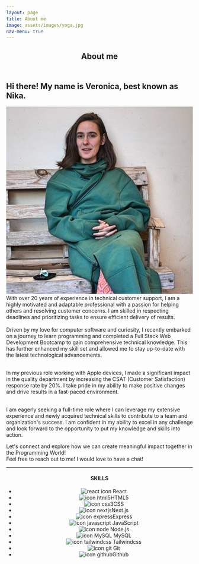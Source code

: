 ```yaml
---
layout: page
title: About me
image: assets/images/yoga.jpg
nav-menu: true
---
```


<!-- Main -->
<div id="main" class="alt">

<!-- One -->
<section id="one">
	<div class="inner">
		<header class="major">
			<h1>About me</h1>
		</header>

<!-- Content -->
<h2 id="content">Hi there! My name is Veronica, best known as Nika.</h2>

<p><span class="image left"><img src="./assets/images/pic06.jpg" class="about_me" alt="Nika picture" /></span>With over 20 years of experience in technical customer support, I am a highly motivated and adaptable professional with a passion for helping others and resolving customer concerns. I am skilled in respecting deadlines and prioritizing tasks to ensure efficient delivery of results.<br>
<br>
Driven by my love for computer software and curiosity, I recently embarked on a journey to learn programming and completed a Full Stack Web Development Bootcamp to gain comprehensive technical knowledge. This has further enhanced my skill set and allowed me to stay up-to-date with the latest technological advancements.<br>

<br>In my previous role working with Apple devices, I made a significant impact in the quality department by increasing the CSAT (Customer Satisfaction) response rate by 20%. I take pride in my ability to make positive changes and drive results in a fast-paced environment.<br>

<br>I am eagerly seeking a full-time role where I can leverage my extensive experience and newly acquired technical skills to contribute to a team and organization's success. I am confident in my ability to excel in any challenge and look forward to the opportunity to put my knowledge and skills into action.<br>

Let's connect and explore how we can create meaningful impact together in the Programming World!<br>
Feel free to reach out to me! I would love to have a chat!</p></div>
<!-- Break -->
	
<hr class="major" />

<!-- About me
<h2 id="elements">About me</h2>
<div class="row 200%">
	<div class="6u 12u$(medium)"> -->

<!-- Text stuff
<h3>Text</h3>
<p>This is <b>bold</b> and this is <strong>strong</strong>. This is <i>italic</i> and this is <em>emphasized</em>.
This is <sup>superscript</sup> text and this is <sub>subscript</sub> text.
This is <u>underlined</u> and this is code: <code>for (;;) { ... }</code>.
Finally, this is a <a href="#">link</a>.</p>
<hr />
<h2>Heading Level 2</h2>
<h3>Heading Level 3</h3>
<h4>Heading Level 4</h4>
<hr />
<p>Nunc lacinia ante nunc ac lobortis. Interdum adipiscing gravida odio porttitor sem non mi integer non faucibus ornare mi ut ante amet placerat aliquet. Volutpat eu sed ante lacinia sapien lorem accumsan varius montes viverra nibh in adipiscing blandit tempus accumsan.</p> -->

<!-- Lists 
<h3>Lists</h3>
<div class="row">
	<div class="6u 12u$(small)">

		<h4>Unordered</h4>
		<ul>
			<li>Dolor etiam magna etiam.</li>
			<li>Sagittis lorem eleifend.</li>
			<li>Felis dolore viverra.</li>
		</ul>

		<h4>Alternate</h4>
		<ul class="alt">
			<li>Dolor etiam magna etiam.</li>
			<li>Sagittis lorem eleifend.</li>
			<li>Felis feugiat viverra.</li>
		</ul>

	</div>
	<div class="6u$ 12u$(small)">

		<h4>Ordered</h4>
		<ol>
			<li>Dolor etiam magna etiam.</li>
			<li>Etiam vel lorem sed viverra.</li>
			<li>Felis dolore viverra.</li>
			<li>Dolor etiam magna etiam.</li>
			<li>Etiam vel lorem sed viverra.</li>
			<li>Felis dolore viverra.</li>
		</ol>-->

<h4 align="center">SKILLS</h4>
    <ul class="icons" align="center">
			<li class="frameworks">
		<img src="https://cdn.jsdelivr.net/gh/devicons/devicon/icons/react/react-original.svg" alt="react icon" />
           <span class="label">React</span></li>
			<li>
			<img src="https://cdn.jsdelivr.net/gh/devicons/devicon/icons/html5/html5-original.svg" alt="icon html5"><span class="label">HTML5</span>
			</li>
			<li>
			<img src="https://cdn.jsdelivr.net/gh/devicons/devicon/icons/css3/css3-original.svg" alt="icon css3"><span class="label">CSS</span>
			</li>
			<li>
		<img src="https://cdn.jsdelivr.net/gh/devicons/devicon/icons/nextjs/nextjs-original.svg" alt="icon nextjs"><span class="label">Next.js</span>
			</li>
			<li>
            <img src="https://cdn.jsdelivr.net/gh/devicons/devicon/icons/express/express-original.svg" alt="icon express"><span class="label">Express</span>
			</li>
			<li>
            <img src="https://cdn.jsdelivr.net/gh/devicons/devicon/icons/javascript/javascript-original.svg" alt="icon javascript">
          <span class="label">JavaScript</span>
			</li>
			<li>
            <img src="https://cdn.jsdelivr.net/gh/devicons/devicon/icons/nodejs/nodejs-original-wordmark.svg" alt="icon node">
          <span class="label">Node.js</span>
			</li>
			<li>
            <img src="https://cdn.jsdelivr.net/gh/devicons/devicon/icons/mysql/mysql-original.svg" alt="icon MySQL" />
          <span class="label">MySQL</span>
			</li>
			<li>
           <img src="https://cdn.jsdelivr.net/gh/devicons/devicon/icons/tailwindcss/tailwindcss-plain.svg" alt="icon tailwindcss"/> <span class="label">Tailwindcss</span>
			</li>
			<li>
          <img src="https://cdn.jsdelivr.net/gh/devicons/devicon/icons/git/git-original.svg" alt="icon git"/>
           <span class="label">Git</span>
			</li>
			<li>
			 <img src="https://cdn.jsdelivr.net/gh/devicons/devicon/icons/github/github-original.svg" alt="icon github"/><span class="label">Github</span>
			</li>

